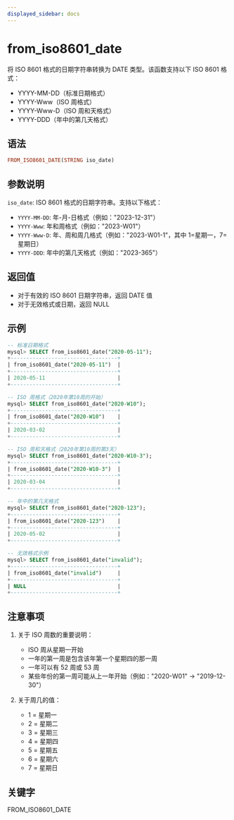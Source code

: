 ```yaml
---
displayed_sidebar: docs
---
```


# from_iso8601_date

将 ISO 8601 格式的日期字符串转换为 DATE 类型。该函数支持以下 ISO 8601 格式：
- YYYY-MM-DD（标准日期格式）
- YYYY-Www（ISO 周格式）
- YYYY-Www-D（ISO 周和天格式）
- YYYY-DDD（年中的第几天格式）

## 语法

```Haskell
FROM_ISO8601_DATE(STRING iso_date)
```

## 参数说明

`iso_date`: ISO 8601 格式的日期字符串。支持以下格式：
- `YYYY-MM-DD`: 年-月-日格式（例如："2023-12-31"）
- `YYYY-Www`: 年和周格式（例如："2023-W01"）
- `YYYY-Www-D`: 年、周和周几格式（例如："2023-W01-1"，其中 1=星期一，7=星期日）
- `YYYY-DDD`: 年中的第几天格式（例如："2023-365"）

## 返回值

- 对于有效的 ISO 8601 日期字符串，返回 DATE 值
- 对于无效格式或日期，返回 NULL

## 示例

```SQL
-- 标准日期格式
mysql> SELECT from_iso8601_date("2020-05-11");
+----------------------------------+
| from_iso8601_date("2020-05-11")  |
+----------------------------------+
| 2020-05-11                       |
+----------------------------------+

-- ISO 周格式（2020年第10周的开始）
mysql> SELECT from_iso8601_date("2020-W10");
+----------------------------------+
| from_iso8601_date("2020-W10")    |
+----------------------------------+
| 2020-03-02                       |
+----------------------------------+

-- ISO 周和天格式（2020年第10周的第3天）
mysql> SELECT from_iso8601_date("2020-W10-3");
+----------------------------------+
| from_iso8601_date("2020-W10-3")  |
+----------------------------------+
| 2020-03-04                       |
+----------------------------------+

-- 年中的第几天格式
mysql> SELECT from_iso8601_date("2020-123");
+----------------------------------+
| from_iso8601_date("2020-123")    |
+----------------------------------+
| 2020-05-02                       |
+----------------------------------+

-- 无效格式示例
mysql> SELECT from_iso8601_date("invalid");
+----------------------------------+
| from_iso8601_date("invalid")     |
+----------------------------------+
| NULL                             |
+----------------------------------+
```

## 注意事项

1. 关于 ISO 周数的重要说明：
   - ISO 周从星期一开始
   - 一年的第一周是包含该年第一个星期四的那一周
   - 一年可以有 52 周或 53 周
   - 某些年份的第一周可能从上一年开始（例如："2020-W01" -> "2019-12-30"）

2. 关于周几的值：
   - 1 = 星期一
   - 2 = 星期二
   - 3 = 星期三
   - 4 = 星期四
   - 5 = 星期五
   - 6 = 星期六
   - 7 = 星期日

## 关键字

FROM_ISO8601_DATE
